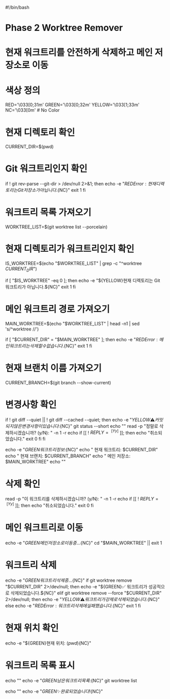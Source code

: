#!/bin/bash

# Phase 2 Worktree Remover
# 현재 워크트리를 안전하게 삭제하고 메인 저장소로 이동

# 색상 정의
RED='\033[0;31m'
GREEN='\033[0;32m'
YELLOW='\033[1;33m'
NC='\033[0m' # No Color

# 현재 디렉토리 확인
CURRENT_DIR=$(pwd)

# Git 워크트리인지 확인
if ! git rev-parse --git-dir > /dev/null 2>&1; then
    echo -e "${RED}Error: 현재 디렉토리는 Git 저장소가 아닙니다.${NC}"
    exit 1
fi

# 워크트리 목록 가져오기
WORKTREE_LIST=$(git worktree list --porcelain)

# 현재 디렉토리가 워크트리인지 확인
IS_WORKTREE=$(echo "$WORKTREE_LIST" | grep -c "^worktree $CURRENT_DIR$")

if [ "$IS_WORKTREE" -eq 0 ]; then
    echo -e "${YELLOW}현재 디렉토리는 Git 워크트리가 아닙니다.${NC}"
    exit 1
fi

# 메인 워크트리 경로 가져오기
MAIN_WORKTREE=$(echo "$WORKTREE_LIST" | head -n1 | sed 's/^worktree //')

if [ "$CURRENT_DIR" = "$MAIN_WORKTREE" ]; then
    echo -e "${RED}Error: 메인 워크트리는 삭제할 수 없습니다.${NC}"
    exit 1
fi

# 현재 브랜치 이름 가져오기
CURRENT_BRANCH=$(git branch --show-current)

# 변경사항 확인
if ! git diff --quiet || ! git diff --cached --quiet; then
    echo -e "${YELLOW}⚠️  커밋되지 않은 변경사항이 있습니다:${NC}"
    git status --short
    echo ""
    read -p "정말로 삭제하시겠습니까? (y/N): " -n 1 -r
    echo
    if [[ ! $REPLY =~ ^[Yy]$ ]]; then
        echo "취소되었습니다."
        exit 0
    fi
fi

echo -e "${GREEN}워크트리 정보:${NC}"
echo "  현재 워크트리: $CURRENT_DIR"
echo "  현재 브랜치: $CURRENT_BRANCH"
echo "  메인 저장소: $MAIN_WORKTREE"
echo ""

# 삭제 확인
read -p "이 워크트리를 삭제하시겠습니까? (y/N): " -n 1 -r
echo
if [[ ! $REPLY =~ ^[Yy]$ ]]; then
    echo "취소되었습니다."
    exit 0
fi

# 메인 워크트리로 이동
echo -e "${GREEN}메인 저장소로 이동 중...${NC}"
cd "$MAIN_WORKTREE" || exit 1

# 워크트리 삭제
echo -e "${GREEN}워크트리 삭제 중...${NC}"
if git worktree remove "$CURRENT_DIR" 2>/dev/null; then
    echo -e "${GREEN}✅ 워크트리가 성공적으로 삭제되었습니다.${NC}"
elif git worktree remove --force "$CURRENT_DIR" 2>/dev/null; then
    echo -e "${YELLOW}⚠️  워크트리가 강제로 삭제되었습니다.${NC}"
else
    echo -e "${RED}Error: 워크트리 삭제에 실패했습니다.${NC}"
    exit 1
fi

# 현재 위치 확인
echo -e "${GREEN}현재 위치: $(pwd)${NC}"

# 워크트리 목록 표시
echo ""
echo -e "${GREEN}남은 워크트리 목록:${NC}"
git worktree list

echo ""
echo -e "${GREEN}✨ 완료되었습니다!${NC}"